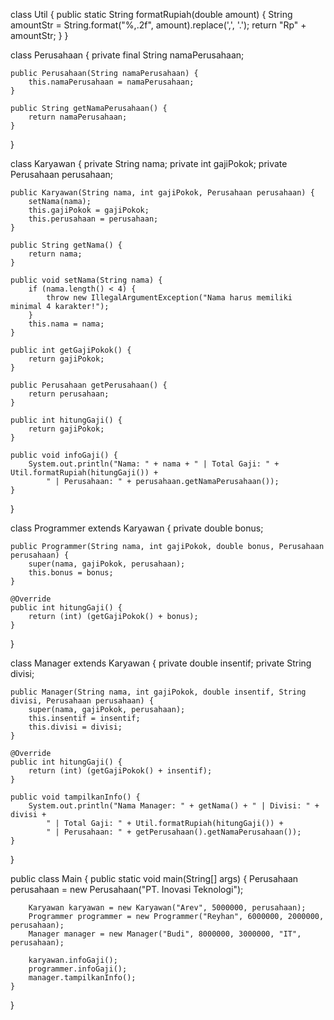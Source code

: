 class Util {
    public static String formatRupiah(double amount) {
        String amountStr = String.format("%,.2f", amount).replace(',', '.');
        return "Rp" + amountStr;
    }
}

class Perusahaan {
    private final String namaPerusahaan;

    public Perusahaan(String namaPerusahaan) {
        this.namaPerusahaan = namaPerusahaan;
    }

    public String getNamaPerusahaan() {
        return namaPerusahaan;
    }
}

class Karyawan {
    private String nama;
    private int gajiPokok;
    private Perusahaan perusahaan;

    public Karyawan(String nama, int gajiPokok, Perusahaan perusahaan) {
        setNama(nama);
        this.gajiPokok = gajiPokok;
        this.perusahaan = perusahaan;
    }

    public String getNama() {
        return nama;
    }

    public void setNama(String nama) {
        if (nama.length() < 4) {
            throw new IllegalArgumentException("Nama harus memiliki minimal 4 karakter!");
        }
        this.nama = nama;
    }

    public int getGajiPokok() {
        return gajiPokok;
    }

    public Perusahaan getPerusahaan() {
        return perusahaan;
    }

    public int hitungGaji() {
        return gajiPokok;
    }

    public void infoGaji() {
        System.out.println("Nama: " + nama + " | Total Gaji: " + Util.formatRupiah(hitungGaji()) + 
            " | Perusahaan: " + perusahaan.getNamaPerusahaan());
    }
}

class Programmer extends Karyawan {
    private double bonus;

    public Programmer(String nama, int gajiPokok, double bonus, Perusahaan perusahaan) {
        super(nama, gajiPokok, perusahaan);
        this.bonus = bonus;
    }

    @Override
    public int hitungGaji() {
        return (int) (getGajiPokok() + bonus);
    }
}

class Manager extends Karyawan {
    private double insentif;
    private String divisi;

    public Manager(String nama, int gajiPokok, double insentif, String divisi, Perusahaan perusahaan) {
        super(nama, gajiPokok, perusahaan);
        this.insentif = insentif;
        this.divisi = divisi;
    }

    @Override
    public int hitungGaji() {
        return (int) (getGajiPokok() + insentif);
    }

    public void tampilkanInfo() {
        System.out.println("Nama Manager: " + getNama() + " | Divisi: " + divisi + 
            " | Total Gaji: " + Util.formatRupiah(hitungGaji()) + 
            " | Perusahaan: " + getPerusahaan().getNamaPerusahaan());
    }
}

public class Main {
    public static void main(String[] args) {
        Perusahaan perusahaan = new Perusahaan("PT. Inovasi Teknologi");

        Karyawan karyawan = new Karyawan("Arev", 5000000, perusahaan);
        Programmer programmer = new Programmer("Reyhan", 6000000, 2000000, perusahaan);
        Manager manager = new Manager("Budi", 8000000, 3000000, "IT", perusahaan);

        karyawan.infoGaji();
        programmer.infoGaji();
        manager.tampilkanInfo();
    }
}
